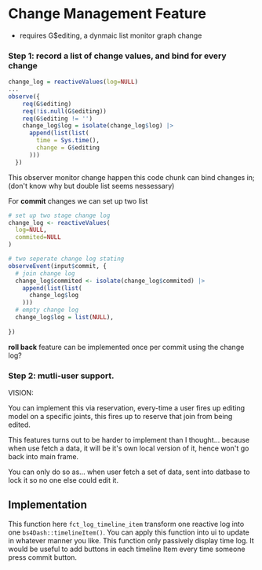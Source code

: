 # Change Management Feature

- requires G$editing, a dynmaic list monitor graph change



### Step 1: record a list of change values, and bind for every change

```r
change_log = reactiveValues(log=NULL)
...
observe({
    req(G$editing)
    req(!is.null(G$editing))
    req(G$editing != '')
    change_log$log = isolate(change_log$log) |>
      append(list(list(
        time = Sys.time(),
        change = G$editing
      )))
  })
```
This observer monitor change happen this code chunk 
can bind changes in; (don't know why but double list seems nessessary)

For **commit** changes we can set up two list

```r
# set up two stage change log
change_log <- reactiveValues(
  log=NULL,
  commited=NULL
)

# two seperate change log stating
observeEvent(input$commit, {
  # join change log
  change_log$commited <- isolate(change_log$commited) |> 
    append(list(list(
      change_log$log
    )))
  # empty change log
  change_log$log = list(NULL),
  
})
```

**roll back** feature can be implemented once per commit using the change log?

### Step 2: mutli-user support.

VISION: 

You can implement this via reservation, every-time a user fires up editing model
on a specific joints, this fires up to reserve that join from being edited.

This features turns out to be harder to implement than I thought... because when use
fetch a data, it will be it's own local version of it, hence won't go back into 
main frame. 

You can only do so as... when user fetch a set of data, sent into datbase to
lock it so no one else could edit it. 


## Implementation 

This function here `fct_log_timeline_item` transform one reactive log 
into one `bs4Dash::timelineItem()`. You can apply this function into ui to update
in whatever manner you like. 
This function only passively display time log. It would be useful to add buttons in each timeline Item every time someone press commit button.


